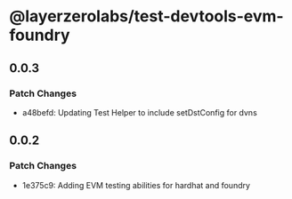 # @layerzerolabs/test-devtools-evm-foundry

## 0.0.3

### Patch Changes

- a48befd: Updating Test Helper to include setDstConfig for dvns

## 0.0.2

### Patch Changes

- 1e375c9: Adding EVM testing abilities for hardhat and foundry

